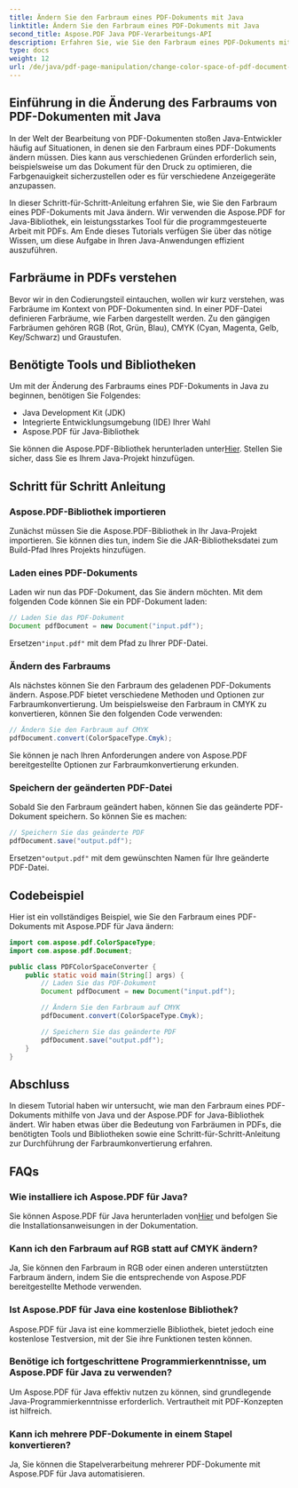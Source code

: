 ```yaml
---
title: Ändern Sie den Farbraum eines PDF-Dokuments mit Java
linktitle: Ändern Sie den Farbraum eines PDF-Dokuments mit Java
second_title: Aspose.PDF Java PDF-Verarbeitungs-API
description: Erfahren Sie, wie Sie den Farbraum eines PDF-Dokuments mit Java ändern. Schritt-für-Schritt-Anleitung mit Codebeispielen. Optimieren Sie Ihre PDFs für den Druck und die Anzeige.
type: docs
weight: 12
url: /de/java/pdf-page-manipulation/change-color-space-of-pdf-document-using-java/
---
```


## Einführung in die Änderung des Farbraums von PDF-Dokumenten mit Java

In der Welt der Bearbeitung von PDF-Dokumenten stoßen Java-Entwickler häufig auf Situationen, in denen sie den Farbraum eines PDF-Dokuments ändern müssen. Dies kann aus verschiedenen Gründen erforderlich sein, beispielsweise um das Dokument für den Druck zu optimieren, die Farbgenauigkeit sicherzustellen oder es für verschiedene Anzeigegeräte anzupassen.

In dieser Schritt-für-Schritt-Anleitung erfahren Sie, wie Sie den Farbraum eines PDF-Dokuments mit Java ändern. Wir verwenden die Aspose.PDF for Java-Bibliothek, ein leistungsstarkes Tool für die programmgesteuerte Arbeit mit PDFs. Am Ende dieses Tutorials verfügen Sie über das nötige Wissen, um diese Aufgabe in Ihren Java-Anwendungen effizient auszuführen.

## Farbräume in PDFs verstehen

Bevor wir in den Codierungsteil eintauchen, wollen wir kurz verstehen, was Farbräume im Kontext von PDF-Dokumenten sind. In einer PDF-Datei definieren Farbräume, wie Farben dargestellt werden. Zu den gängigen Farbräumen gehören RGB (Rot, Grün, Blau), CMYK (Cyan, Magenta, Gelb, Key/Schwarz) und Graustufen.

## Benötigte Tools und Bibliotheken

Um mit der Änderung des Farbraums eines PDF-Dokuments in Java zu beginnen, benötigen Sie Folgendes:

- Java Development Kit (JDK)
- Integrierte Entwicklungsumgebung (IDE) Ihrer Wahl
- Aspose.PDF für Java-Bibliothek

 Sie können die Aspose.PDF-Bibliothek herunterladen unter[Hier](https://releases.aspose.com/pdf/java/). Stellen Sie sicher, dass Sie es Ihrem Java-Projekt hinzufügen.

## Schritt für Schritt Anleitung

### Aspose.PDF-Bibliothek importieren

Zunächst müssen Sie die Aspose.PDF-Bibliothek in Ihr Java-Projekt importieren. Sie können dies tun, indem Sie die JAR-Bibliotheksdatei zum Build-Pfad Ihres Projekts hinzufügen.

### Laden eines PDF-Dokuments

Laden wir nun das PDF-Dokument, das Sie ändern möchten. Mit dem folgenden Code können Sie ein PDF-Dokument laden:

```java
// Laden Sie das PDF-Dokument
Document pdfDocument = new Document("input.pdf");
```

 Ersetzen`"input.pdf"` mit dem Pfad zu Ihrer PDF-Datei.

### Ändern des Farbraums

Als nächstes können Sie den Farbraum des geladenen PDF-Dokuments ändern. Aspose.PDF bietet verschiedene Methoden und Optionen zur Farbraumkonvertierung. Um beispielsweise den Farbraum in CMYK zu konvertieren, können Sie den folgenden Code verwenden:

```java
// Ändern Sie den Farbraum auf CMYK
pdfDocument.convert(ColorSpaceType.Cmyk);
```

Sie können je nach Ihren Anforderungen andere von Aspose.PDF bereitgestellte Optionen zur Farbraumkonvertierung erkunden.

### Speichern der geänderten PDF-Datei

Sobald Sie den Farbraum geändert haben, können Sie das geänderte PDF-Dokument speichern. So können Sie es machen:

```java
// Speichern Sie das geänderte PDF
pdfDocument.save("output.pdf");
```

 Ersetzen`"output.pdf"` mit dem gewünschten Namen für Ihre geänderte PDF-Datei.

## Codebeispiel

Hier ist ein vollständiges Beispiel, wie Sie den Farbraum eines PDF-Dokuments mit Aspose.PDF für Java ändern:

```java
import com.aspose.pdf.ColorSpaceType;
import com.aspose.pdf.Document;

public class PDFColorSpaceConverter {
    public static void main(String[] args) {
        // Laden Sie das PDF-Dokument
        Document pdfDocument = new Document("input.pdf");

        // Ändern Sie den Farbraum auf CMYK
        pdfDocument.convert(ColorSpaceType.Cmyk);

        // Speichern Sie das geänderte PDF
        pdfDocument.save("output.pdf");
    }
}
```

## Abschluss

In diesem Tutorial haben wir untersucht, wie man den Farbraum eines PDF-Dokuments mithilfe von Java und der Aspose.PDF for Java-Bibliothek ändert. Wir haben etwas über die Bedeutung von Farbräumen in PDFs, die benötigten Tools und Bibliotheken sowie eine Schritt-für-Schritt-Anleitung zur Durchführung der Farbraumkonvertierung erfahren.

## FAQs

### Wie installiere ich Aspose.PDF für Java?

 Sie können Aspose.PDF für Java herunterladen von[Hier](https://releases.aspose.com/pdf/java/) und befolgen Sie die Installationsanweisungen in der Dokumentation.

### Kann ich den Farbraum auf RGB statt auf CMYK ändern?

Ja, Sie können den Farbraum in RGB oder einen anderen unterstützten Farbraum ändern, indem Sie die entsprechende von Aspose.PDF bereitgestellte Methode verwenden.

### Ist Aspose.PDF für Java eine kostenlose Bibliothek?

Aspose.PDF für Java ist eine kommerzielle Bibliothek, bietet jedoch eine kostenlose Testversion, mit der Sie ihre Funktionen testen können.

### Benötige ich fortgeschrittene Programmierkenntnisse, um Aspose.PDF für Java zu verwenden?

Um Aspose.PDF für Java effektiv nutzen zu können, sind grundlegende Java-Programmierkenntnisse erforderlich. Vertrautheit mit PDF-Konzepten ist hilfreich.

### Kann ich mehrere PDF-Dokumente in einem Stapel konvertieren?

Ja, Sie können die Stapelverarbeitung mehrerer PDF-Dokumente mit Aspose.PDF für Java automatisieren.